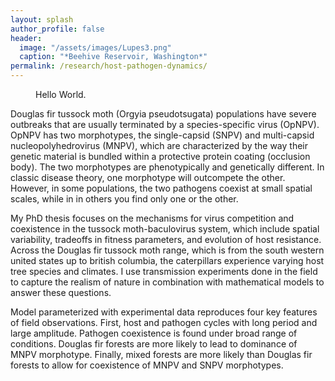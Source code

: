 ```yaml
---
layout: splash
author_profile: false
header:
  image: "/assets/images/Lupes3.png"
  caption: "*Beehive Reservoir, Washington*"
permalink: /research/host-pathogen-dynamics/
---
```


<figure style="width: 300px" class="align-right">
  <img src="{{ site.url }}{{ site.baseurl }}/assets/images/Lupes3.png" alt="">
  <figcaption>Hello World.</figcaption>
</figure> 

Douglas fir tussock moth (Orgyia pseudotsugata) populations have severe outbreaks that are usually terminated by a species-specific virus (OpNPV). OpNPV has two morphotypes, the single-capsid (SNPV) and multi-capsid nucleopolyhedrovirus (MNPV), which are characterized by the way their genetic material is bundled within a protective protein coating (occlusion body). The two morphotypes are phenotypically and genetically different. In classic disease theory, one morphotype will outcompete the other. However, in some populations, the two pathogens coexist at small spatial scales, while in in others you find only one or the other. 

My PhD thesis focuses on the mechanisms for virus competition and coexistence in the tussock moth-baculovirus system, which include spatial variability, tradeoffs in fitness parameters, and evolution of host resistance.  Across the Douglas fir tussock moth range, which is from the south western united states up to british columbia, the caterpillars experience varying host tree species and climates. 
I use transmission experiments done in the field to capture the realism of nature in combination with mathematical models to answer these questions. 

Model parameterized with experimental data reproduces four key features of field observations. First, host and pathogen cycles with long period and large amplitude. Pathogen coexistence is found under broad range of conditions. Douglas fir forests are more likely to lead to dominance of MNPV morphotype. Finally, mixed forests are more likely than Douglas fir forests to allow for coexistence of MNPV and SNPV morphotypes.
